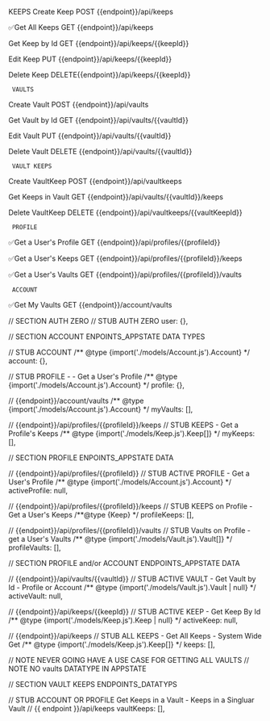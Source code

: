 
KEEPS
Create Keep
POST {{endpoint}}/api/keeps

✅Get All Keeps
GET {{endpoint}}/api/keeps

Get Keep by Id
GET {{endpoint}}/api/keeps/{{keepId}}

Edit Keep
PUT {{endpoint}}/api/keeps/{{keepId}}

Delete Keep
DELETE{{endpoint}}/api/keeps/{{keepId}}


	 VAULTS
Create Vault
POST {{endpoint}}/api/vaults

Get Vault by Id
GET {{endpoint}}/api/vaults/{{vaultId}}

Edit Vault
PUT {{endpoint}}/api/vaults/{{vaultId}}

Delete Vault
DELETE {{endpoint}}/api/vaults/{{vaultId}}


	 VAULT KEEPS

Create VaultKeep
POST {{endpoint}}/api/vaultkeeps

Get Keeps in Vault
GET {{endpoint}}/api/vaults/{{vaultId}}/keeps

Delete VaultKeep
DELETE {{endpoint}}/api/vaultkeeps/{{vaultKeepId}}


	 PROFILE
✅Get a User's Profile
GET {{endpoint}}/api/profiles/{{profileId}}

✅Get a User's Keeps
GET {{endpoint}}/api/profiles/{{profileId}}/keeps

✅Get a User's Vaults
GET {{endpoint}}/api/profiles/{{profileId}}/vaults


	 ACCOUNT

✅Get My Vaults
GET {{endpoint}}/account/vaults


//  SECTION AUTH ZERO
  // STUB AUTH ZERO
  user: {},



  //  SECTION ACCOUNT ENPOINTS_APPSTATE DATA TYPES

  // STUB ACCOUNT
  /** @type {import('./models/Account.js').Account} */
  account: {},

  // STUB PROFILE - - Get a User's Profile
  /** @type {import('./models/Account.js').Account} */
  profile: {},

  // {{endpoint}}/account/vaults
  /** @type {import('./models/Account.js').Account} */
  myVaults: [],

  // {{endpoint}}/api/profiles/{{profileId}}/keeps
  // STUB KEEPS - Get a Profile's Keeps
  /** @type {import('./models/Keep.js').Keep[]} */
  myKeeps: [],




  //  SECTION PROFILE ENPOINTS_APPSTATE DATA

  // {{endpoint}}/api/profiles/{{profileId}}
  // STUB ACTIVE PROFILE - Get a User's Profile
  /** @type {import('./models/Account.js').Account} */
  activeProfile: null,

  // {{endpoint}}/api/profiles/{{profileId}}/keeps
  // STUB KEEPS on Profile - Get a User's Keeps
  /**@type {Keep} */
  profileKeeps: [],

  // {{endpoint}}/api/profiles/{{profileId}}/vaults
  // STUB Vaults on Profile - get a User's Vaults
  /** @type {import('./models/Vault.js').Vault[]} */
  profileVaults: [],



  // SECTION  PROFILE and/or ACCOUNT ENDPOINTS_APPSTATE DATA

  // {{endpoint}}/api/vaults/{{vaultId}}
  // STUB ACTIVE VAULT - Get Vault by Id - Profile or Account
  /** @type {import('./models/Vault.js').Vault | null} */
  activeVault: null,

  // {{endpoint}}/api/keeps/{{keepId}}
  // STUB ACTIVE KEEP - Get Keep By Id
  /** @type {import('./models/Keep.js').Keep | null} */
  activeKeep: null,


  // {{endpoint}}/api/keeps
  // STUB ALL KEEPS - Get All Keeps - System Wide Get
  /** @type {import('./models/Keep.js').Keep[]} */
  keeps: [],

  // NOTE NEVER GOING HAVE A USE CASE FOR GETTING ALL VAULTS
  // NOTE NO vaults DATATYPE IN APPSTATE



  // SECTION VAULT KEEPS ENDPOINTS_DATATYPS

  // STUB ACCOUNT OR PROFILE Get Keeps in a Vault - Keeps in a Singluar Vault
  // {{ endpoint }}/api/keeps
  vaultKeeps: [],